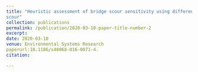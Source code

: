```yaml
---
title: "Heuristic assessment of bridge scour sensitivity using differential evolution: case study for linking floodplain encroachment and bridge
scour"
collection: publications
permalink: /publication/2020-03-10-paper-title-number-2
excerpt:
date: 2020-03-10
venue: Environmental Systems Research
paperurl:10.1186/s40068-016-0071-4.
citation:

---
```

